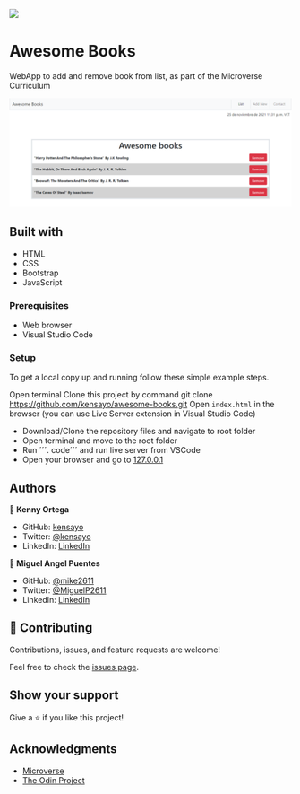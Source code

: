 ![](https://img.shields.io/badge/Microverse-blueviolet)

# Awesome Books

WebApp to add and remove book from list, as part of the Microverse Curriculum

![](./img/screenshot.png)

## Built with

- HTML
- CSS
- Bootstrap
- JavaScript

### Prerequisites

- Web browser
- Visual Studio Code

### Setup

To get a local copy up and running follow these simple example steps.

Open terminal
Clone this project by command git clone https://github.com/kensayo/awesome-books.git
Open ```index.html``` in the browser (you can use Live Server extension in Visual Studio Code)

- Download/Clone the repository files and navigate to root folder 
- Open terminal and move to the root folder
- Run ´´´. code´´´ and run live server from VSCode
- Open your browser and go to [127.0.0.1](127.0.0.1)


## Authors

**👤 Kenny Ortega**

- GitHub: [kensayo](https://github.com/kensayo)
- Twitter: [@kensayo](https://twitter.com/kensayo)
- LinkedIn: [LinkedIn](https://www.linkedin.com/in/kennyortega/)

**👤 Miguel Angel Puentes**

- GitHub: [@mike2611](https://github.com/mike2611)
- Twitter: [@MiguelP2611](https://twitter.com/MiguelP2611)
- LinkedIn: [LinkedIn](https://linkedin.com/in/miguel-puentes-mata-90a562139/)


## 🤝 Contributing

Contributions, issues, and feature requests are welcome!

Feel free to check the [issues page](../../issues/).

## Show your support

Give a ⭐️ if you like this project!

## Acknowledgments

- [Microverse](https://www.microverse.org/)
- [The Odin Project](https://www.theodinproject.com/paths/full-stack-ruby-on-rails/courses/ruby-programming/lessons/bubble-sort)
